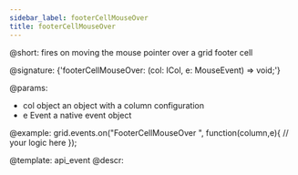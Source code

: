 ```yaml
---
sidebar_label: footerCellMouseOver
title: footerCellMouseOver
---          
```


@short: fires on moving the mouse pointer over a grid footer cell

@signature: {'footerCellMouseOver: (col: ICol, e: MouseEvent) => void;'}

@params:
- col		object		an object with a column configuration
- e				Event		a native event object

@example:
grid.events.on("FooterCellMouseOver ", function(column,e){
    // your logic here
});

@template: api_event
@descr:
